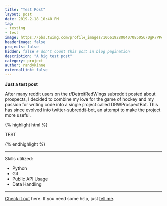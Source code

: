 ```yaml
---
title: "Test Post"
layout: post
date: 2019-2-18 10:40 PM
tag:
- testing
- test
image: https://pbs.twimg.com/profile_images/1066192800407085056/DgR7PPoS_400x400.jpg
headerImage: false
projects: false
hidden: false # don't count this post in blog pagination
description: "A big test post"
category: project
author: randykinne
externalLink: false
---
```



 **Just a test post**

After many reddit users on the r/DetroitRedWings subreddit posted about prospects, I decided to combine my love for the game of hockey and my passion for writing code into a single project called DRWProspectBot. This has since evolved into twitter-subreddit-bot, an attempt to make the project more useful.

{% highlight html %}
<p>TEST</p>
{% endhighlight %} 

---

Skills utilized:

- Python
- Git
- Public API Usage
- Data Handling

---

[Check it out](http://github.com/randykinne/twitter-subreddit-bot) here.
If you need some help, just [tell me](http://github.com/randykinne/twitter-subreddit-bot/issues).
